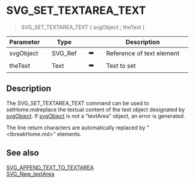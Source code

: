 <!-- SVG_SET_TEXTAREA_TEXT ( svgObject ; text )
 -> svgObject (Text)
 -> text (Text) - String to write-->
# SVG_SET_TEXTAREA_TEXT

> SVG_SET_TEXTAREA_TEXT ( svgObject ; theText )

| Parameter |     | Type |     |     |     | Description |     |
| --- | --- | --- | --- | --- | --- | --- | --- |
| svgObject |     | SVG_Ref |     | ➡️ |     | Reference of text element |     |
| theText |     | Text |     | ➡️ |     | Text to set |     |

## Description

The SVG_SET_TEXTAREA_TEXT command can be used to setHome.mdreplace the textual content of the text object designated by [svgObject](# "Reference of text element"). If [svgObject](# "Reference of text element") is not a "textArea" object, an error is generated.

The line return characters are automatically replaced by "&lt;tbreakHome.md&gt;" elements.

## See also

[SVG_APPEND_TEXT_TO_TEXTAREA](SVG_APPEND_TEXT_TO_TEXTAREA.md)  
[SVG_New_textArea](SVG_New_textArea.md)
